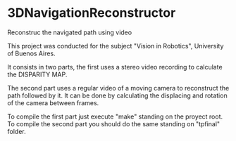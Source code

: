3DNavigationReconstructor
=========================

Reconstruc the navigated path using video

This project was conducted for the subject "Vision in Robotics", University of Buenos Aires.

It consists in two parts, the first uses a stereo video recording to calculate the DISPARITY MAP.

The second part uses a regular video of a moving camera to reconstruct the path followed by it.
It can be done by calculating the displacing and rotation of the camera between frames.

To compile the first part just execute "make" standing on the proyect root.
To compile the second part you should do the same standing on "tpfinal" folder.